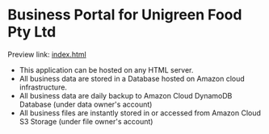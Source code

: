 <h1>Business Portal for Unigreen Food Pty Ltd</h1>

Preview link: <a target=_blank href=https://htmlpreview.github.io/?https://wappsystem.github.io/Unigreen-Food-Pty-Ltd/>index.html</a>

<ul>
<li>This application can be hosted on any HTML server.</li>
<li>All business data are stored in a Database hosted on Amazon cloud infrastructure.</li>
<li>All business data are daily backup to Amazon Cloud DynamoDB Database (under data owner's account)</li>
<li>All business files are instantly stored in or accessed from Amazon Cloud S3 Storage (under file owner's account)</li>
</ul>
